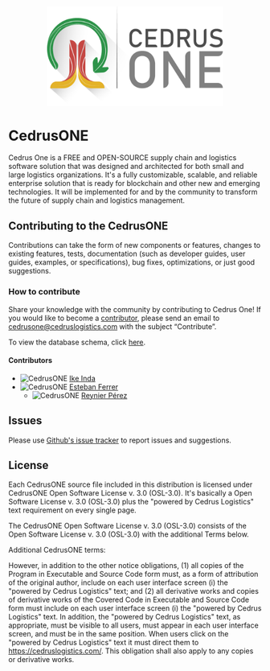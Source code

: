 
<p align="center">
  <img alt="CedrusONE" src="https://github.com/cedruslogistics/CedrusONE/blob/master/docs/design/logo/Cedrus%20ONE%20logo-04.png" width="350"/>
</p>

# CedrusONE

Cedrus One is a FREE and OPEN-SOURCE supply chain and logistics software solution that was designed and architected for both small and large logistics organizations. It's a fully customizable, scalable, and reliable enterprise solution that is ready for blockchain and other new and emerging technologies. It will be implemented for and by the community to transform the future of supply chain and logistics management.

## Contributing to the CedrusONE

Contributions can take the form of new components or features, changes to existing features, tests, documentation (such as developer guides, user guides, examples, or specifications), bug fixes, optimizations, or just good suggestions.

### How to contribute
Share your knowledge with the community by contributing to Cedrus One!
If you would like to become a [contributor](https://github.com/cedruslogistics/CedrusONE/blob/master/CODE_OF_CONDUCT.md), please send an email to cedrusone@cedruslogistics.com with the subject “Contribute”.

To view the database schema, click [here](https://github.com/cedruslogistics/CedrusONE/blob/master/docs/database/Schema.md).

 #### Contributors
   - <img alt="CedrusONE" src="https://media.licdn.com/dms/image/C4E03AQE7ZyVqElmSkA/profile-displayphoto-shrink_100_100/0?e=1542844800&v=beta&t=mUBZTMNyZScOJWk9AFOYQaIsglIxTwmlE_ifKlPmmFA" width="25"/> [Ike Inda](https://www.linkedin.com/in/ikeinda/)
   - <img alt="CedrusONE" src="https://media.licdn.com/dms/image/C5603AQG9zs6rVlSFHA/profile-displayphoto-shrink_800_800/0?e=1542844800&v=beta&t=pxCil1DYauIV3ZklrkI0yW44MdS7xbiVqJIWtpEvYy4" width="25"/> [Esteban Ferrer](https://www.linkedin.com/in/ejferrer83/)
      - <img alt="CedrusONE" src="https://media.licdn.com/dms/image/C4E03AQGuBhAGFTj80g/profile-displayphoto-shrink_800_800/0?e=1545264000&v=beta&t=n3PXE7IKOJ7Jf5ie2GhJK82_1vxTN41XRj8GL4MvaEE" width="25"/> [Reynier Pérez](https://www.linkedin.com/in/reynierpm/)



## Issues

Please use [Github's issue tracker](https://github.com/cedruslogistics/CedrusONE/issues/new) to report issues and suggestions.

## License

Each CedrusONE source file included in this distribution is licensed under CedrusONE Open Software License v. 3.0 (OSL-3.0). It's basically a Open Software License v. 3.0 (OSL-3.0) plus the "powered by Cedrus Logistics" text requirement on every single page. 

The CedrusONE Open Software License v. 3.0 (OSL-3.0) consists of the Open Software License v. 3.0 (OSL-3.0) with the additional Terms below.

Additional CedrusONE terms:

However, in addition to the other notice obligations, (1) all copies of the Program in Executable and Source Code form must, as a form of attribution of the original author, include on each user interface screen (i) the "powered by Cedrus Logistics" text; and (2) all derivative works and copies of derivative works of the Covered Code in Executable and Source Code form must include on each user interface screen (i) the "powered by Cedrus Logistics" text. In addition, the "powered by Cedrus Logistics" text, as appropriate, must be visible to all users, must appear in each user interface screen, and must be in the same position. When users click on the "powered by Cedrus Logistics" text it must direct them to https://cedruslogistics.com/. This obligation shall also apply to any copies or derivative works.
